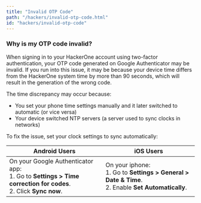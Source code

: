 ```yaml
---
title: "Invalid OTP Code"
path: "/hackers/invalid-otp-code.html"
id: "hackers/invalid-otp-code"
---
```


### Why is my OTP code invalid?

When signing in to your HackerOne account using two-factor authentication, your OTP code generated on Google Authenticator may be invalid. If you run into this issue, it may be because your device time differs from the HackerOne system time by more than 90 seconds, which will result in the generation of the wrong code.

The time discrepancy may occur because:
* You set your phone time settings manually and it later switched to automatic (or vice versa)
* Your device switched NTP servers (a server used to sync clocks in networks)

To fix the issue, set your clock settings to sync automatically:

Android Users | iOS Users
------------- | ----------
On your Google Authenticator app: <br>1. Go to **Settings > Time correction for codes**.<br>2. Click **Sync now**. | On your iphone: <br>1. Go to **Settings > General > Date & Time**.<br>2. Enable **Set Automatically**.
